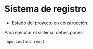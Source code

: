 <h1> Sistema de registro </h1>

- Estado del proyecto en construcción.

Para ejecutar el sistema, debes poner: 

``` npm install react```
